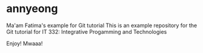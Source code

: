 # annyeong
Ma'am Fatima's example for Git tutorial
This is an  example repository for the Git tutorial for IT 332: Integrative Progamming and Technologies

Enjoy! 
Mwaaa!
